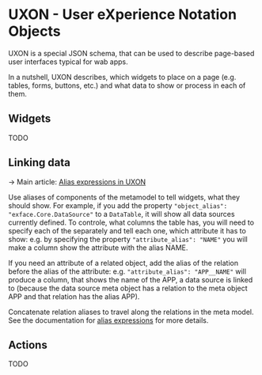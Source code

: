 # UXON - User eXperience Notation Objects

UXON is a special JSON schema, that can be used to describe page-based user interfaces typical for wab apps.

In a nutshell, UXON describes, which widgets to place on a page (e.g. tables, forms, buttons, etc.) and what data to show or process in each of them.

## Widgets

TODO

## Linking data

&rarr; Main article: [Alias expressions in UXON](aliases.md)

Use aliases of components of the metamodel to tell widgets, what they should show. For example, if you add the property `"object_alias": "exface.Core.DataSource"` to a `DataTable`, it will show all data sources currently defined. To controle, what columns the table has, you will need to specify each of the separately and tell each one, which attribute it has to show: e.g. by specifying the property `"attribute_alias": "NAME"` you will make a column show the attribute with the alias NAME.

If you need an attribute of a related object, add the alias of the relation before the alias of the attribute: e.g. `"attribute_alias": "APP__NAME"` will produce a column, that shows the name of the APP, a data source is linked to (because the data source meta object has a relation to the meta object APP and that relation has the alias APP). 

Concatenate relation aliases to travel along the relations in the meta model. See the documentation for [alias expressions](aliases.md) for more details.

## Actions

TODO